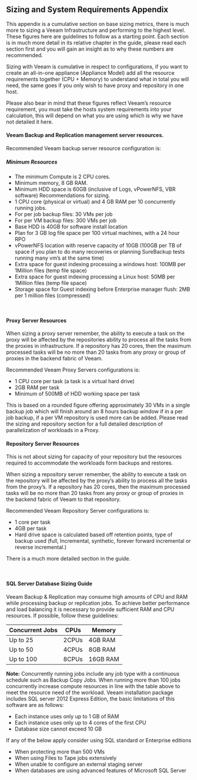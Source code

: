 ## Sizing and System Requirements Appendix


This appendix is a cumulative section on base sizing metrics, there is much more to sizing a Veeam Infrastructure and performing to the highest level. These figures here are guidelines to follow as a starting point. Each section is in much more detail in its relative chapter in the guide, please read each section first and you will gain an insight as to why these numbers are recommended.

Sizing with Veeam is cumulative in respect to configurations, if you want to create an all-in-one appliance (Appliance Model) add all the resource requirements together (CPU + Memory) to understand what in total you will need, the same goes if you only wish to have proxy and repository in one host.

Please also bear in mind that these figures reflect Veeam’s resource requirement, you must take the hosts system requirements into your calculation, this will depend on what you are using which is why we have not detailed it here.

#### Veeam Backup and Replication management server resources.

Recommended Veeam backup server resource configuration is:

##### Minimum Resources
* The minimum Compute is 2 CPU cores.
* Minimum memory, 8 GB RAM.
* Minimum HDD space is 60GB (inclusive of Logs, vPowerNFS, VBR software)
Recommendations for sizing.
* 1 CPU core (physical or virtual) and 4 GB RAM per 10 concurrently running jobs.
* For per job backup files: 30 VMs per job
* For per VM backup files: 300 VMs per job
* Base HDD is 40GB for software install location
* Plan for 3 GB log file space per 100 virtual machines, with a 24 hour RPO
* vPowerNFS location with reserve capacity of 10GB (100GB per TB of space if you plan to do many recoveries or planning SureBackup tests running many vm’s at the same time)
* Extra space for guest indexing processing a windows host: 100MB per 1Million files (temp file space)
* Extra space for guest indexing processing a Linux host: 50MB per 1Million files (temp file space)
* Storage space for Guest indexing before Enterprise manager flush: 2MB per 1 million files (compressed)


 
#### Proxy Server Resources

When sizing a proxy server remember, the ability to execute a task on the proxy will be affected by the repositories ability to process all the tasks from the proxies in infrastructure. If a repository has 20 cores, then the maximum processed tasks will be no more than 20 tasks from any proxy or group of proxies in the backend fabric of Veeam.

Recommended Veeam Proxy Servers configurations is:

* 1 CPU core per task (a task is a virtual hard drive)
* 2GB RAM per task
* Minimum of 500MB of HDD working space per task

This is based on a rounded figure offering approximately 30 VMs in a single backup job which will finish around an 8 hours backup window if in a per job backup, if a per VM repository is used more can be added. Please read the sizing and repository section for a full detailed description of parallelization of workloads in a Proxy.


#### Repository Server Resources

This is not about sizing for capacity of your repository but the resources required to accommodate the workloads form backups and restores.

When sizing a repository server remember, the ability to execute a task on the repository will be affected by the proxy’s ability to process all the tasks from the proxy’s. If a repository has 20 cores, then the maximum processed tasks will be no more than 20 tasks from any proxy or group of proxies in the backend fabric of Veeam to that repository.

Recommended Veeam Repository Server configurations is:

* 1 core per task
* 4GB per task
* Hard drive space is calculated based off retention points, type of backup used (full, Incremental, synthetic, forever forward incremental or reverse incremental.)

There is a much more detailed section in the guide.

 
#### SQL Server Database Sizing Guide

Veeam Backup & Replication may consume high amounts of CPU and RAM while processing backup or replication jobs. To achieve better performance and load balancing it is necessary to provide sufficient RAM and CPU resources.
If possible, follow these guidelines:

Concurrent Jobs  | CPUs |Memory
------------| -----------|---------
Up to 25	|	2CPUs |4GB RAM
Up to 50	| 4CPUs	| 8GB RAM
Up to 100 |	8CPUs |	16GB RAM


**Note:** Concurrently running jobs include any job type with a continuous schedule such as Backup Copy Jobs.
When running more than 100 jobs concurrently increase compute resources in line with the table above to meet the resource need of the workload.
Veeam installation package includes SQL server 2012 Express Edition, the basic limitations of this software are as follows:
*	Each instance uses only up to 1 GB of RAM
*	Each instance uses only up to 4 cores of the first CPU
*	Database size cannot exceed 10 GB

If any of the below apply consider using SQL standard or Enterprise editions
*	When protecting more than 500 VMs
*	When using Files to Tape jobs extensively
*	When unable to configure an external staging server
*	When databases are using advanced features of Microsoft SQL Server
﻿
